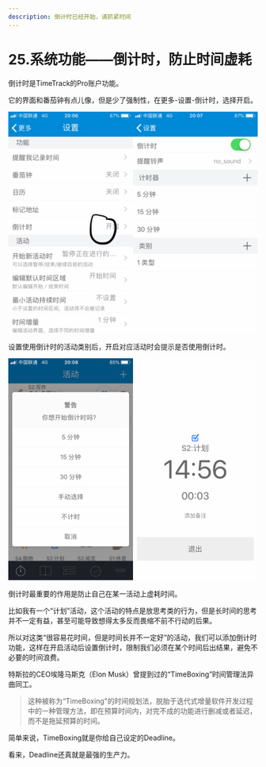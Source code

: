 ```yaml
---
description: 倒计时已经开始，请抓紧时间
---
```


# 25.系统功能——倒计时，防止时间虚耗

倒计时是TimeTrack的Pro账户功能。

它的界面和番茄钟有点儿像，但是少了强制性，在更多-设置-倒计时，选择开启。

![](../.gitbook/assets/tu-pian%20%2899%29.png)

设置使用倒计时的活动类别后，开启对应活动时会提示是否使用倒计时。

![](../.gitbook/assets/qq-tu-pian-20191025200358.png)

倒计时最重要的作用是防止自己在某一活动上虚耗时间。

比如我有一个“计划”活动，这个活动的特点是放思考类的行为，但是长时间的思考并不一定有益，甚至可能导致想得太多反而畏缩不前不行动的后果。

所以对这类“很容易花时间，但是时间长并不一定好”的活动，我们可以添加倒计时功能，这样在开启活动后设置倒计时，限制我们必须在某个时间后出结果，避免不必要的时间浪费。

特斯拉的CEO埃隆马斯克（Elon Musk）曾提到过的“TimeBoxing”时间管理法异曲同工。

> 这种被称为“TimeBoxing"的时间规划法，脱胎于迭代式增量软件开发过程中的一种管理方法，即在预算时间内，对完不成的功能进行删减或者延迟，而不是拖延预算的时间。

简单来说，TimeBoxing就是你给自己设定的Deadline。

看来，Deadline还真就是最强的生产力。

